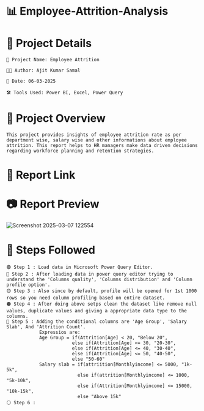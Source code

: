 # 📊 Employee-Attrition-Analysis
# 📌 Project Details
    📛 Project Name: Employee Attrition

    👨‍💻 Author: Ajit Kumar Samal

    📅 Date: 06-03-2025

    🛠 Tools Used: Power BI, Excel, Power Query
# 📂 Project Overview
    This project provides insights of employee attrition rate as per department wise, salary wise and other informations about employee attrition. This report helps to HR managers make data driven decisions 
    regarding workforce planning and retention strategies.   
# 📌 Report Link 
# 📷 Report Preview 
  ![Screenshot 2025-03-07 122554](https://github.com/user-attachments/assets/b1e56052-fd6b-458f-957e-2c534755ed49)
# 📌 Steps Followed
    🟢 Step 1 : Load data in Microsoft Power Query Editor.
    🔵 Step 2 : After loading data in power query editor trying to understand the 'Columns quality', 'Columns distribution' and 'Column profile option'.
    🟡 Step 3 : Also since by default, profile will be opened for 1st 1000 rows so you need column profiling based on entire dataset.
    🟠 Step 4 : After doing above setps clean the dataset like remove null values, duplicate values and giving a appropriate data type to the columns.
    🔴 Step 5 : Adding the conditional columns are 'Age Group', 'Salary Slab', And 'Attrition Count'.
                Expressios are:
                Age Group = if(Attrition[Age] < 20, "Below 20",
                            else if(Attrition[Age] <= 30, "20-30",
                            else if(Attrition[Age] <= 40, "30-40",
                            else if(Attrition[Age] <= 50, "40-50",
                            else "50-60"
                Salary slab = if(attriition[Monthlyincome] <= 5000, "1k-5k",
                              else if(attrition[Monthlyincome] <= 1000, "5k-10k",
                              else if(Attrition[Monthlyincome] <= 15000, "10k-15k",
                              else "Above 15k"
    ⚪ Step 6 : 
                
    
